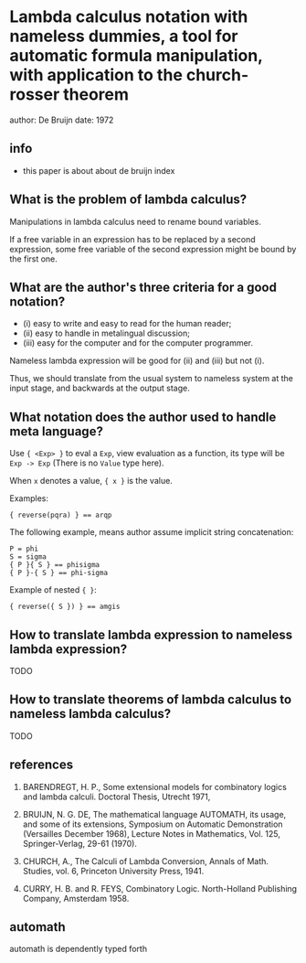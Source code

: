 # Lambda calculus notation with nameless dummies, a tool for automatic formula manipulation, with application to the church-rosser theorem

author: De Bruijn
date: 1972

## info

- this paper is about about de bruijn index

## What is the problem of lambda calculus?

Manipulations in lambda calculus need to rename bound variables.

If a free variable in an expression has to be replaced by a second expression,
some free variable of the second expression might be bound by the first one.

## What are the author's three criteria for a good notation?

- (i) easy to write and easy to read for the human reader;
- (ii) easy to handle in metalingual discussion;
- (iii) easy for the computer and for the computer programmer.

Nameless lambda expression will be good for (ii) and (iii) but not (i).

Thus, we should translate from the usual system to nameless system at the input stage,
and backwards at the output stage.

## What notation does the author used to handle meta language?

Use `{ <Exp> }` to eval a `Exp`, view evaluation as a function,
its type will be `Exp -> Exp` (There is no `Value` type here).

When `x` denotes a value, `{ x }` is the value.

Examples:

```
{ reverse(pqra) } == arqp
```

The following example, means author assume implicit string concatenation:

```
P = phi
S = sigma
{ P }{ S } == phisigma
{ P }-{ S } == phi-sigma
```

Example of nested `{ }`:

```
{ reverse({ S }) } == amgis
```

## How to translate lambda expression to nameless lambda expression?

TODO

## How to translate theorems of lambda calculus to nameless lambda calculus?

TODO

## references

1. BARENDREGT, H. P.,
   Some extensional  models for combinatory logics and lambda calculi.
   Doctoral Thesis, Utrecht 1971,

2. BRUIJN, N. G. DE,
   The mathematical language AUTOMATH, its usage, and some of its extensions,
   Symposium on Automatic Demonstration
   (Versailles December 1968), Lecture Notes in Mathematics, Vol. 125, Springer-Verlag, 29-61 (1970).

3. CHURCH, A.,
   The Calculi of Lambda Conversion,
   Annals of Math. Studies, vol. 6,
   Princeton University Press, 1941.

4. CURRY, H. B. and R. FEYS,
   Combinatory Logic.
   North-Holland Publishing Company, Amsterdam 1958.

## automath

automath is dependently typed forth
